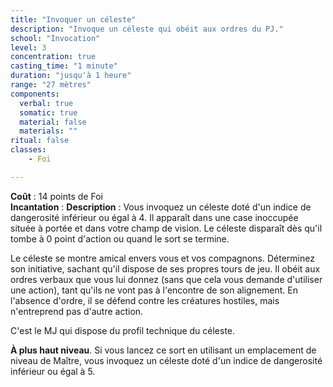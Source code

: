 ```yaml
---
title: "Invoquer un céleste"
description: "Invoque un céleste qui obéit aux ordres du PJ."
school: "Invocation"
level: 3
concentration: true
casting_time: "1 minute"
duration: "jusqu'à 1 heure"
range: "27 mètres"
components:
  verbal: true
  somatic: true
  material: false
  materials: ""
ritual: false
classes:
    - Foi

---
```

**Coût** : 14 points de Foi  
**Incantation** : 
**Description** : Vous invoquez un céleste doté d'un indice de dangerosité inférieur ou égal à 4. Il apparaît dans une case inoccupée située à portée et dans votre champ de vision. Le céleste disparaît dès qu'il tombe à 0 point d'action ou quand le sort se termine.

Le céleste se montre amical envers vous et vos compagnons. Déterminez son initiative, sachant qu'il dispose de ses propres tours de jeu. Il obéit aux ordres verbaux que vous lui donnez (sans que cela vous demande d'utiliser une action), tant qu'ils ne vont pas à l'encontre de son alignement. En l'absence d'ordre, il se défend contre les créatures hostiles, mais n'entreprend pas d'autre action.

C'est le MJ qui dispose du profil technique du céleste.

**À plus haut niveau**. Si vous lancez ce sort en utilisant un emplacement de niveau de Maître, vous invoquez un céleste doté d'un indice de dangerosité inférieur ou égal à 5.

